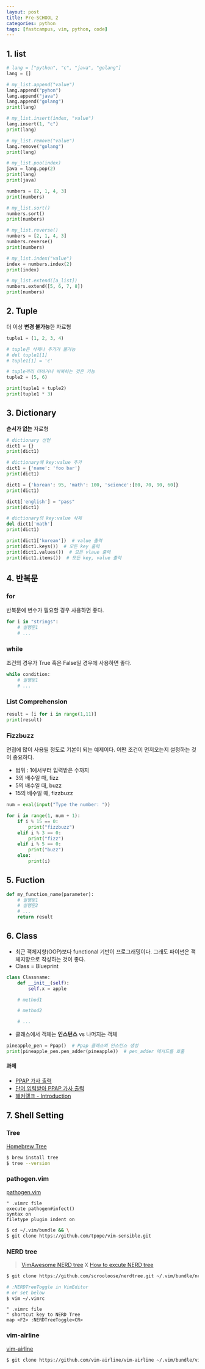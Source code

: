 ```yaml
---
layout: post
title: Pre-SCHOOL 2
categories: python
tags: [fastcampus, vim, python, code]
---
```


## 1. list

```python
# lang = ["python", "c", "java", "golang"]
lang = []

# my_list.append("value")
lang.append("pyhon")
lang.append("java")
lang.append("golang")
print(lang)

# my_list.insert(index, "value")
lang.insert(1, "c")
print(lang)

# my_list.remove("value")
lang.remove("golang")
print(lang)

# my_list.poo(index)
java = lang.pop(2)
print(lang)
print(java)

numbers = [2, 1, 4, 3]
print(numbers)

# my_list.sort()
numbers.sort()
print(numbers)

# my_list.reverse()
numbers = [2, 1, 4, 3]
numbers.reverse()
print(numbers)

# my_list.index("value")
index = numbers.index(2)
print(index)

# my_list.extend([a_list])
numbers.extend([5, 6, 7, 8])
print(numbers)
```



## 2. Tuple

더 이상 **변경 불가능**한 자료형

```python
tuple1 = (1, 2, 3, 4)

# tuple은 삭제나 추가가 불가능
# del tuple1[1]
# tuple1[1] = 'c'

# tuple끼리 더하거나 박복하는 것은 가능
tuple2 = (5, 6)

print(tuple1 + tuple2)
print(tuple1 * 3)
```



## 3. Dictionary

**순서가 없는** 자료형

```python
# dictionary 선언
dict1 = {}
print(dict1)

# dictionary에 key:value 추가
dict1 = {'name': 'foo bar'}
print(dict1)

dict1 = {'korean': 95, 'math': 100, 'science':[80, 70, 90, 60]}
print(dict1)

dict1['english'] = "pass"
print(dict1)

# dictionary의 key:value 삭제
del dict1['math']
print(dict1)

print(dict1['korean'])  # value 출력
print(dict1.keys())  # 모든 key 출력
print(dict1.values())  # 모든 vlaue 출력
print(dict1.items())  # 모든 key, value 출력
```



## 4. 반복문

### for

반복문에 변수가 필요할 경우 사용하면 좋다.

```python
for i in "strings":
    # 실행문1
    # ...
```

### while

조건의 경우가 True 혹은 False일 경우에 사용하면 좋다.

```python
while condition:
    # 실행문1
    # ...
```

### List Comprehension

```python
result = [i for i in range(1,11)]
print(result)
```

### Fizzbuzz

면접에 많이 사용될 정도로 기본이 되는 예제이다. 어떤 조건이 먼저오는지 설정하는 것이 중요하다.

* 범위 : 1에서부터 입력받은 수까지
* 3의 배수일 때, fizz
* 5의 배수일 때, buzz
* 15의 배수일 때, fizzbuzz

```python
num = eval(input("Type the number: "))

for i in range(1, num + 1):
    if i % 15 == 0:
        print("fizzbuzz")
    elif i % 3 == 0:
        print("fizz")
    elif i % 5 == 0:
        print("buzz")
    else:
        print(i)
```



## 5. Fuction

```python
def my_function_name(parameter):
    # 실행문1
    # 실행문2
    # ...
    return result
```



## 6. Class

- 최근 객체지향(OOP)보다 functional 기반이 프로그래밍이다. 그래도 파이썬은 객체지향으로 작성하는 것이 좋다.
- Class = Blueprint

```python
class Classname:
    def __init__(self):
        self.x = apple

    # method1

    # method2

    # ...
```

* 클래스에서 객체는 **인스턴스** vs 나머지는 객체

```python
pineapple_pen = Ppap()  # Ppap 클래스의 인스턴스 생성
print(pineapple_pen.pen_adder(pineapple))  # pen_adder 메서드를 호출
```



#### 과제

- [PPAP 가사 출력](https://github.com/pinstinct/web-programming-school/blob/master/pre2/self_ppap_maunal.py)
- [단어 입력받아 PPAP 가사 출력](https://github.com/pinstinct/web-programming-school/blob/master/pre2/self_ppap.py)
- [해커랭크 - Introduction](https://www.hackerrank.com/domains/python/py-introduction)



## 7. Shell Setting

### Tree

[Homebrew Tree](http://brewformulas.org/Tree)

```sh
$ brew install tree
$ tree --version
```

### pathogen.vim

[pathogen.vim](https://github.com/tpope/vim-pathogen)

```vim
" .vimrc file
execute pathogen#infect()
syntax on
filetype plugin indent on
```

```sh
$ cd ~/.vim/bundle && \
$ git clone https://github.com/tpope/vim-sensible.git
```

### NERD tree

>  [VimAwesome NERD tree](http://vimawesome.com/plugin/nerdtree-red) X [How to excute NERD tree](http://kennedysgarage.com/articles/nerdtree/)

```sh
$ git clone https://github.com/scrooloose/nerdtree.git ~/.vim/bundle/nerdtree

# :NERDTreeToggle in VimEditor
# or set below
$ vim ~/.vimrc
```

```vim
" .vimrc file
" shortcut key to NERD Tree
map <F2> :NERDTreeToggle<CR>
```

### vim-airline

[vim-airline](https://github.com/vim-airline/vim-airline)

```sh
$ git clone https://github.com/vim-airline/vim-airline ~/.vim/bundle/vim-airline
```
